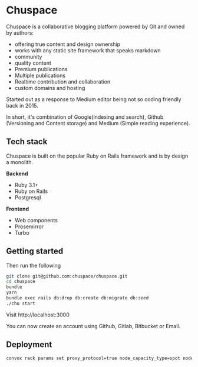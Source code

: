 # Chuspace

Chuspace is a collaborative blogging platform powered by Git and owned by authors:

- offering true content and design ownership
- works with any static site framework that speaks markdown
- community
- quality content
- Premium publications
- Multiple publications
- Realtime contribution and collaboration
- custom domains and hosting

Started out as a response to Medium editor being not so coding friendly back in 2015.

In short, it's combination of Google(indexing and search), Github (Versioning and Content storage) and Medium (Simple reading experience).

## Tech stack

Chuspace is built on the popular Ruby on Rails framework and is by design a monolith.

**Backend**

- Ruby 3.1+
- Ruby on Rails
- Postgresql

**Frontend**

- Web components
- Prosemirror
- Turbo

## Getting started

Then run the following

```bash
git clone git@github.com:chuspace/chuspace.git
cd chuspace
bundle
yarn
bundle exec rails db:drop db:create db:migrate db:seed
./chu start
```

Visit http://localhost:3000

You can now create an account using Github, Gitlab, Bitbucket or Email.

## Deployment

```bash
convox rack params set proxy_protocol=true node_capacity_type=spot node_type=c5.large
```
